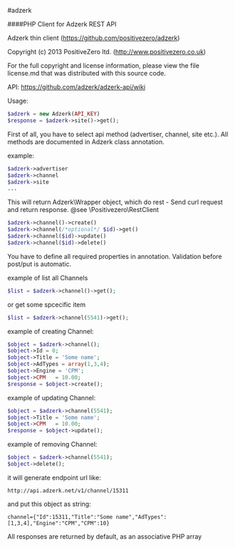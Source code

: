 #adzerk

####PHP Client for Adzerk REST API

Adzerk thin client (https://github.com/positivezero/adzerk)

Copyright (c) 2013 PositiveZero ltd. (http://www.positivezero.co.uk)
 
For the full copyright and license information, please view
the file license.md that was distributed with this source code.
 
API: https://github.com/adzerk/adzerk-api/wiki
 
Usage:

```php
$adzerk = new Adzerk(API_KEY)
$response = $adzerk->site()->get();
```

First of all, you have to select api method (advertiser, channel, site etc.).
All methods are documented in Adzerk class annotation.

example:
```php
$adzerk->advertiser
$adzerk->channel
$adzerk->site
...
```
 
This will return Adzerk\Wrapper object, which do rest - Send curl request and return response.
@see \Positivezero\RestClient
```php
$adzerk->channel()->create()
$adzerk->channel(/*optional*/ $id)->get()
$adzerk->channel($id)->update()
$adzerk->channel($id)->delete()
```

You have to define all required properties in annotation. Validation before post/put is automatic.

example of list all Channels
```php
$list = $adzerk->channel()->get();
```
or get some spcecific item
```php
$list = $adzerk->channel(5541)->get();
```
 
example of creating Channel:
```php
$object = $adzerk->channel();
$object->Id = 0;
$object->Title = 'Some name';
$object->AdTypes = array(1,3,4);
$object->Engine = 'CPM';
$object->CPM   = 10.00;
$response = $object->create();
```

example of updating Channel:
```php
$object = $adzerk->channel(5541);
$object->Title = 'Some name';
$object->CPM   = 10.00;
$response = $object->update();
```

example of removing Channel:
```php
$object = $adzerk->channel(5541);
$object->delete();
```

it will generate endpoint url like:
```
http://api.adzerk.net/v1/channel/15311
```

and put this object as string:
```
channel={"Id":15311,"Title":"Some name","AdTypes":[1,3,4],"Engine":"CPM","CPM":10}
```
 
All responses are returned by default, as an associative PHP array